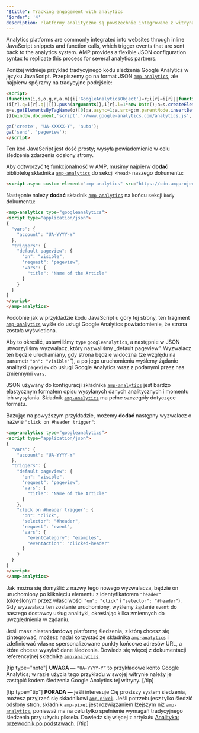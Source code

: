 ```yaml
---
"$title": Tracking engagement with analytics
"$order": '4'
description: Platformy analityczne są powszechnie integrowane z witrynami internetowymi za pomocą fragmentów kodu JavaScript inline i wywołań funkcji, które wywołują zdarzenia odsyłane do systemu analitycznego.
---
```


Analytics platforms are commonly integrated into websites through inline JavaScript snippets and function calls, which trigger events that are sent back to the analytics system. AMP provides a flexible JSON configuration syntax to replicate this process for several analytics partners.

Poniżej widnieje przykład tradycyjnego kodu śledzenia Google Analytics w języku JavaScript. Przepiszemy go na format JSON [`amp-analytics`](../../../../documentation/components/reference/amp-analytics.md), ale najpierw spójrzmy na tradycyjne podejście:

```html
<script>
(function(i,s,o,g,r,a,m){i['GoogleAnalyticsObject']=r;i[r]=i[r]||function(){
(i[r].q=i[r].q||[]).push(arguments)},i[r].l=1*new Date();a=s.createElement(o),
m=s.getElementsByTagName(o)[0];a.async=1;a.src=g;m.parentNode.insertBefore(a,m)
})(window,document,'script','//www.google-analytics.com/analytics.js','ga');

ga('create', 'UA-XXXXX-Y', 'auto');
ga('send', 'pageview');
</script>
```

Ten kod JavaScript jest dość prosty; wysyła powiadomienie w celu śledzenia zdarzenia odsłony strony.

Aby odtworzyć tę funkcjonalność w AMP, musimy najpierw **dodać** bibliotekę składnika [`amp-analytics`](../../../../documentation/components/reference/amp-analytics.md) do sekcji `<head>` naszego dokumentu:

```html
<script async custom-element="amp-analytics" src="https://cdn.ampproject.org/v0/amp-analytics-0.1.js"></script>
```

Następnie należy **dodać** składnik [`amp-analytics`](../../../../documentation/components/reference/amp-analytics.md) na końcu sekcji `body` dokumentu:

```html
<amp-analytics type="googleanalytics">
<script type="application/json">
{
  "vars": {
    "account": "UA-YYYY-Y"
  },
  "triggers": {
    "default pageview": {
      "on": "visible",
      "request": "pageview",
      "vars": {
        "title": "Name of the Article"
      }
    }
  }
}
</script>
</amp-analytics>
```

Podobnie jak w przykładzie kodu JavaScript u góry tej strony, ten fragment [`amp-analytics`](../../../../documentation/components/reference/amp-analytics.md) wyśle do usługi Google Analytics powiadomienie, że strona została wyświetlona.

Aby to określić, ustawiliśmy `type` `googleanalytics`, a następnie w JSON utworzyliśmy wyzwalacz, który nazwaliśmy „default pageview”.  Wyzwalacz ten będzie uruchamiany, gdy strona będzie widoczna (ze względu na parametr `"on": "visible"`"), a po jego uruchomieniu wyślemy żądanie analityki `pageview` do usługi Google Analytics wraz z podanymi przez nas zmiennymi `vars`.

JSON używany do konfiguracji składnika [`amp-analytics`](../../../../documentation/components/reference/amp-analytics.md) jest bardzo elastycznym formatem opisu wysyłanych danych analitycznych i momentu ich wysyłania.  Składnik [`amp-analytics`](../../../../documentation/components/reference/amp-analytics.md) ma pełne szczegóły dotyczące formatu.

Bazując na powyższym przykładzie, możemy **dodać** następny wyzwalacz o nazwie `"click on #header trigger"`:

```html
<amp-analytics type="googleanalytics">
<script type="application/json">
{
  "vars": {
    "account": "UA-YYYY-Y"
  },
  "triggers": {
    "default pageview": {
      "on": "visible",
      "request": "pageview",
      "vars": {
        "title": "Name of the Article"
      }
    },
    "click on #header trigger": {
      "on": "click",
      "selector": "#header",
      "request": "event",
      "vars": {
        "eventCategory": "examples",
        "eventAction": "clicked-header"
      }
    }
  }
}
</script>
</amp-analytics>
```

Jak można się domyślić z nazwy tego nowego wyzwalacza, będzie on uruchomiony po kliknięciu elementu z identyfikatorem `"header"` (określonym przez właściwości `"on": "click"` i `"selector": "#header"`).  Gdy wyzwalacz ten zostanie uruchomiony, wyślemy żądanie `event` do naszego dostawcy usług analityki, określając kilka zmiennych do uwzględnienia w żądaniu.

Jeśli masz niestandardową platformę śledzenia, z którą chcesz się zintegrować, możesz nadal korzystać ze składnika [`amp-analytics`](../../../../documentation/components/reference/amp-analytics.md) i zdefiniować własne spersonalizowane punkty końcowe adresów URL, a które chcesz wysyłać dane śledzenia. Dowiedz się więcej z dokumentacji referencyjnej składnika [`amp-analytics`](../../../../documentation/components/reference/amp-analytics.md).

[tip type="note"] **UWAGA —**  `“UA-YYYY-Y”` to przykładowe konto Google Analytics; w razie użycia tego przykładu w swojej witrynie należy je zastąpić kodem śledzenia Google Analytics tej witryny. [/tip]

[tip type="tip"] **PORADA —** jeśli interesuje Cię prostszy system śledzenia, możesz przyjrzeć się składnikowi [`amp-pixel`](../../../../documentation/components/reference/amp-pixel.md). Jeśli potrzebujesz tylko śledzić odsłony stron, składnik [`amp-pixel`](../../../../documentation/components/reference/amp-pixel.md) jest rozwiązaniem lżejszym niż [`amp-analytics`](../../../../documentation/components/reference/amp-analytics.md), ponieważ ma na celu tylko spełnienie wymagań tradycyjnego śledzenia przy użyciu piksela. Dowiedz się więcej z artykułu [Analityka: przewodnik po podstawach](../../../../documentation/guides-and-tutorials/optimize-measure/configure-analytics/analytics_basics.md). [/tip]
